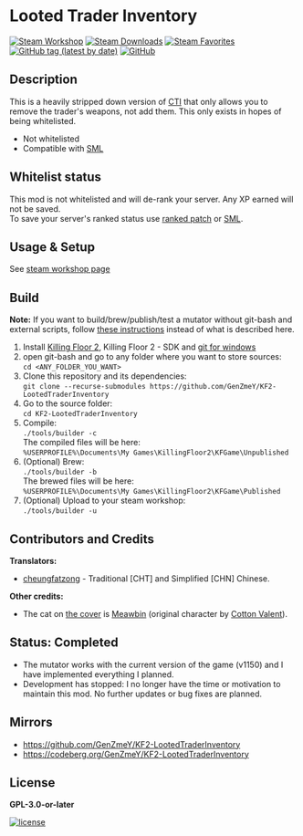 # Looted Trader Inventory

[![Steam Workshop](https://img.shields.io/static/v1?message=workshop&logo=steam&labelColor=gray&color=blue&logoColor=white&label=steam%20)](https://steamcommunity.com/sharedfiles/filedetails/?id=2864857909)
[![Steam Downloads](https://img.shields.io/steam/downloads/2864857909)](https://steamcommunity.com/sharedfiles/filedetails/?id=2864857909)
[![Steam Favorites](https://img.shields.io/steam/favorites/2864857909)](https://steamcommunity.com/sharedfiles/filedetails/?id=2864857909)
[![GitHub tag (latest by date)](https://img.shields.io/github/v/tag/GenZmeY/KF2-LootedTraderInventory)](CHANGELOG.md)
[![GitHub](https://img.shields.io/github/license/GenZmeY/KF2-LootedTraderInventory)](COPYING)

## Description
This is a heavily stripped down version of [CTI](https://github.com/GenZmeY/KF2-CustomTraderInventory) that only allows you to remove the trader's weapons, not add them. This only exists in hopes of being whitelisted.  

- Not whitelisted  
- Compatible with [SML](https://github.com/GenZmeY/KF2-SafeMutLoader)  

## Whitelist status
This mod is not whitelisted and will de-rank your server. Any XP earned will not be saved.  
To save your server's ranked status use [ranked patch](https://github.com/GenZmeY/KF2-Ranked-Patch) or [SML](https://github.com/GenZmeY/KF2-SafeMutLoader).  

## Usage & Setup
See [steam workshop page](https://steamcommunity.com/sharedfiles/filedetails/?id=2864857909)  

## Build
**Note:** If you want to build/brew/publish/test a mutator without git-bash and external scripts, follow [these instructions](https://tripwireinteractive.atlassian.net/wiki/spaces/KF2SW/pages/26247172/KF2+Code+Modding+How-to) instead of what is described here.  
1. Install [Killing Floor 2](https://store.steampowered.com/app/232090/Killing_Floor_2/), Killing Floor 2 - SDK and [git for windows](https://git-scm.com/download/win)  
2. open git-bash and go to any folder where you want to store sources:  
`cd <ANY_FOLDER_YOU_WANT>`  
3. Clone this repository and its dependencies:  
`git clone --recurse-submodules https://github.com/GenZmeY/KF2-LootedTraderInventory`  
4. Go to the source folder:  
`cd KF2-LootedTraderInventory`
5. Compile:  
`./tools/builder -c`  
The compiled files will be here:  
`%USERPROFILE%\Documents\My Games\KillingFloor2\KFGame\Unpublished`
6. (Optional) Brew:  
`./tools/builder -b`  
The brewed files will be here:  
`%USERPROFILE%\Documents\My Games\KillingFloor2\KFGame\Published`
7. (Optional) Upload to your steam workshop:  
`./tools/builder -u`  

## Contributors and Credits
**Translators:**  
- [cheungfatzong](https://steamcommunity.com/profiles/76561199126205919) - Traditional [CHT] and Simplified [CHN] Chinese.  

**Other credits:**  
- The cat on [the cover](PublicationContent/preview.png) is [Meawbin](https://x.com/meawbinneko) (original character by [Cotton Valent](https://x.com/horrormove)).  

## Status: Completed
- The mutator works with the current version of the game (v1150) and I have implemented everything I planned.  
- Development has stopped: I no longer have the time or motivation to maintain this mod. No further updates or bug fixes are planned.  

## Mirrors
- https://github.com/GenZmeY/KF2-LootedTraderInventory  
- https://codeberg.org/GenZmeY/KF2-LootedTraderInventory  

## License
**GPL-3.0-or-later**  
  
[![license](https://www.gnu.org/graphics/gplv3-with-text-136x68.png)](COPYING)  
